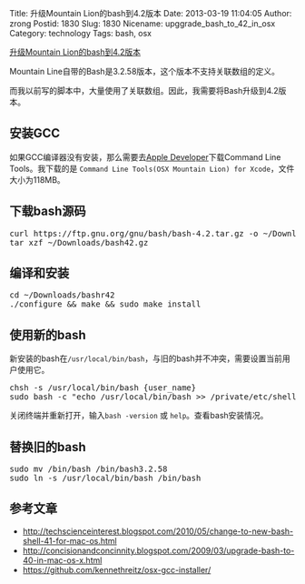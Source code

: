 Title: 升级Mountain Lion的bash到4.2版本
Date: 2013-03-19 11:04:05
Author: zrong
Postid: 1830
Slug: 1830
Nicename: upggrade_bash_to_42_in_osx
Category: technology
Tags: bash, osx

[升级Mountain Lion的bash到4.2版本](http://zengrong.net/post/1830.htm)

Mountain Line自带的Bash是3.2.58版本，这个版本不支持关联数组的定义。

而我以前写的脚本中，大量使用了关联数组。因此，我需要将Bash升级到4.2版本。

## 安装GCC

如果GCC编译器没有安装，那么需要去[Apple Developer](https://developer.apple.com/downloads/)下载Command Line Tools。我下载的是 `Command Line Tools(OSX Mountain Lion) for Xcode`，文件大小为118MB。

## 下载bash源码

<pre lang="BASH">
curl https://ftp.gnu.org/gnu/bash/bash-4.2.tar.gz -o ~/Downloads/bash42.gz
tar xzf ~/Downloads/bash42.gz
</pre>

## 编译和安装

<pre lang="BASH">
cd ~/Downloads/bashr42
./configure && make && sudo make install
</pre>

## 使用新的bash

新安装的bash在`/usr/local/bin/bash`，与旧的bash并不冲突，需要设置当前用户使用它。

<pre lang="BASH">
chsh -s /usr/local/bin/bash {user_name}
sudo bash -c "echo /usr/local/bin/bash >> /private/etc/shells"
</pre>

关闭终端并重新打开，输入`bash -version` 或 `help`。查看bash安装情况。

## 替换旧的bash

<pre lang="BASH">
sudo mv /bin/bash /bin/bash3.2.58
sudo ln -s /usr/local/bin/bash /bin/bash
</pre>

## 参考文章

* <http://techscienceinterest.blogspot.com/2010/05/change-to-new-bash-shell-41-for-mac-os.html>
* <http://concisionandconcinnity.blogspot.com/2009/03/upgrade-bash-to-40-in-mac-os-x.html>
* <https://github.com/kennethreitz/osx-gcc-installer/>
